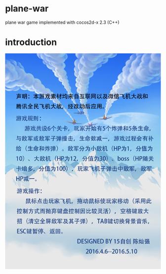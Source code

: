 # plane-war
plane war game implemented with cocos2d-x 2.3 (C++)
# introduction
![alt intro](https://github.com/canqChen/plane-war/blob/main/images/H.png)
